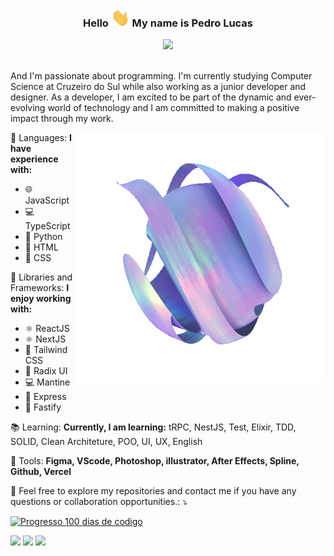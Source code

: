 <h3 align="center">
  Hello <img src="https://raw.githubusercontent.com/ABSphreak/ABSphreak/master/gifs/Hi.gif" width="30" />
  My name is Pedro Lucas  
</h3>

<div align="center">
  <a href="https://www.youtube.com/watch?v=dQw4w9WgXcQ"><img src="https://user-images.githubusercontent.com/73097560/115834477-dbab4500-a447-11eb-908a-139a6edaec5c.gif"></a>
</div>


<br/>

<p align="left"> 
  And I'm passionate about programming. I'm currently studying Computer Science at Cruzeiro do Sul while also working as a junior developer and designer.
  As a developer, I am excited to be part of the dynamic and ever-evolving world of technology and I am committed to making a positive impact through my work.
</p>

<img src="https://github.com/pdro-lucas/pdro-lucas/blob/main/src/assets/gifs/yy3.gif" min-width="400px" max-width="400px" width="400px" align="right" alt="Computador iuriCode">

<p align="left">
  🦄 Languages: <strong>I have experience with:</strong>
</p>

<ul align="left">
  <li>🌐 JavaScript</li>
  <li>💻 TypeScript</li>
  <li>🐍 Python</li>
  <li>🎨 HTML</li>
  <li>🎨 CSS</li>
</ul>  


<p align="left">
  🚀 Libraries and Frameworks: <strong>I enjoy working with:</strong>
</p>

<ul align="left">
  <li>⚛️ ReactJS</li>
  <li>⚛️ NextJS</li>
  <li>🎨 Tailwind CSS</li>
  <li>🎨 Radix UI</li>
  <li>💻 Mantine</li>
  <li>🚀 Express</li>
  <li>🚀 Fastify</li>
</ul>  

<p align="left">
  📚 Learning: <strong>Currently, I am learning:</strong> 
  tRPC, NestJS, Test, Elixir, TDD, SOLID, Clean Architeture, POO, UI, UX, English
</p>
<p align="left">
  💼 Tools: <strong>Figma, VScode, Photoshop, illustrator, After Effects, Spline, Github, Vercel</strong>
</p>

<p align="left">
  💌 Feel free to explore my repositories and contact me if you have any questions or collaboration opportunities.: ⤵️
</p>

<a href="https://100-dias-de-codigo-github-readme.vercel.app/?username=cherry_ramatis">
  <img src="https://100-dias-de-codigo-github-readme.vercel.app/?username=devpdro" width="450" height="195" alt="Progresso 100 dias de codigo">
</a>

<p align="left">
  <a href="mailto:pdrolucas.contato@gmail.com" alt="Gmail">
  <img src="https://img.shields.io/badge/-Gmail-FF0000?style=flat-square&labelColor=FF0000&logo=gmail&logoColor=white&link=mailto:pdrolucas.contato@gmail.com" /></a>

  <a href="https://api.whatsapp.com/send?phone=5531983279035" alt="WhatsApp">
  <img src="https://img.shields.io/badge/-WhatsApp-25d366?style=flat-square&labelColor=25d366&logo=whatsapp&logoColor=white&link=https://api.whatsapp.com/send?phone=5531983279035"/></a>

  <a href="https://instagram.com/pdroluccax?igshid=ZDdkNTZiNTM=" alt="Instagram">
  <img src="https://img.shields.io/badge/-Instagram-DF0174?style=flat-square&labelColor=DF0174&logo=instagram&logoColor=white&link=https://instagram.com/pdroluccax?igshid=ZDdkNTZiNTM="/></a>
</p>  

